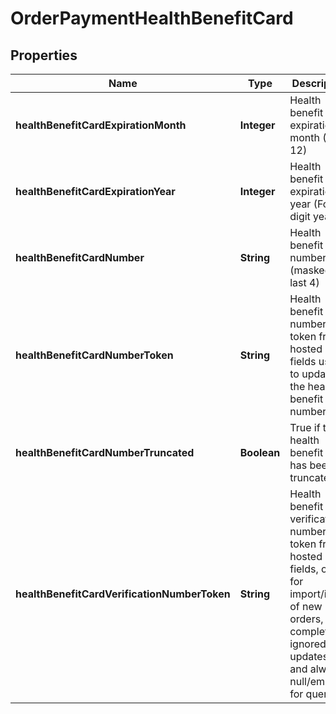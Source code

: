 

# OrderPaymentHealthBenefitCard


## Properties

| Name | Type | Description | Notes |
|------------ | ------------- | ------------- | -------------|
|**healthBenefitCardExpirationMonth** | **Integer** | Health benefit card expiration month (1-12) |  [optional] |
|**healthBenefitCardExpirationYear** | **Integer** | Health benefit card expiration year (Four digit year) |  [optional] |
|**healthBenefitCardNumber** | **String** | Health benefit card number (masked to last 4) |  [optional] |
|**healthBenefitCardNumberToken** | **String** | Health benefit card number token from hosted fields used to update the health benefit card number |  [optional] |
|**healthBenefitCardNumberTruncated** | **Boolean** | True if the health benefit card has been truncated |  [optional] |
|**healthBenefitCardVerificationNumberToken** | **String** | Health benefit card verification number token from hosted fields, only for import/insert of new orders, completely ignored for updates, and always null/empty for queries |  [optional] |



